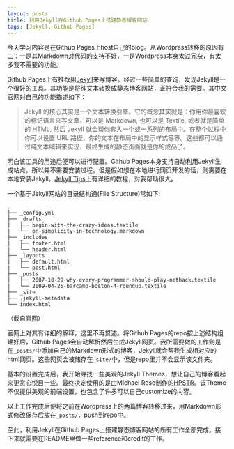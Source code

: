 ```yaml
---
layout: posts
title: 利用Jekyll在Github Pages上搭建静态博客网站
tags: [Jekyll, Github Pages]
---
```


今天学习内容是在Github Pages上host自己的blog。从Wordpress转移的原因有二：一是其Markdown对代码的支持不好，一是Wordpress本身太过冗杂，有太多我不需要的功能。

Github Pages上有推荐用[Jekyll](https://jekyllrb.com)来写博客。经过一些简单的查询，发现Jekyll是一个很好的工具。其功能是将纯文本转换成静态博客网站，正符合我的需要。其中文官网对自己的功能描述如下：

>Jekyll 的核心其实是一个文本转换引擎。它的概念其实就是：你用你最喜欢的标记语言来写文章，可以是 Markdown, 也可以是 Textile, 或者就是简单的 HTML, 然后 Jekyll 就会帮你套入一个或一系列的布局中。在整个过程中你可以设置 URL 路径，你的文本在布局中的显示样式等等。这些都可以通过纯文本编辑来实现，最终生成的静态页面就是你的成品了。

明白该工具的用途后便可以进行配置。Github Pages本身支持自动利用Jekyll生成站点，所以并不需要安装过程。但是假如想在本地进行网页开发的话，则需要在本地安装Jekyll。[Jekyll Tips](http://jekyll.tips)上有详细的教程，对我帮助很大。


一个基于Jekyll网站的目录结构通(File Structure)常如下:

```
.
├── _config.yml
├── _drafts
|   ├── begin-with-the-crazy-ideas.textile
|   └── on-simplicity-in-technology.markdown
├── _includes
|   ├── footer.html
|   └── header.html
├── _layouts
|   ├── default.html
|   └── post.html
├── _posts
|   ├── 2007-10-29-why-every-programmer-should-play-nethack.textile
|   └── 2009-04-26-barcamp-boston-4-roundup.textile
├── _site
├── .jekyll-metadata
└── index.html
```
（截自[官网](http://jekyllcn.com/docs/structure/)）

官网上对其有详细的解释，这里不再赘述。将Github Pages的repo按上述结构组建好后，Github Pages会自动解析然后生成Jekyll网页。我所需要做的工作则是在`_posts/`中添加自己的Markdown形式的博客，Jekyll就会帮我生成相对应的html网页。这些网页会被储存在`_site/`中，但是repo里并不会显示该文件夹。

基本的设置完成后，我开始寻找一些美观的Jekyll Themes，想让自己的博客看起来更赏心悦目一些。最终决定使用的是由Michael Rose制作的[HPSTR](https://mademistakes.com/work/hpstr-jekyll-theme/)。该Theme不仅提供美观的前端设置，也包含了许多可以自己customize的内容。

以上工作完成后便将之前在Wordpress上的两篇博客转移过来，用Markdown形式修改保存后放在`_posts/`，push到repo中。

至此，利用Jekyll在Github Pages上搭建静态博客网站的所有工作全部完成。接下来就需要在README里做一些reference和credit的工作。